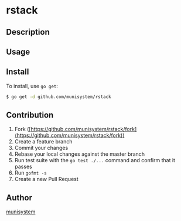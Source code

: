 # rstack

## Description

## Usage

## Install

To install, use `go get`:

```bash
$ go get -d github.com/munisystem/rstack
```

## Contribution

1. Fork ([https://github.com/munisystem/rstack/fork](https://github.com/munisystem/rstack/fork))
1. Create a feature branch
1. Commit your changes
1. Rebase your local changes against the master branch
1. Run test suite with the `go test ./...` command and confirm that it passes
1. Run `gofmt -s`
1. Create a new Pull Request

## Author

[munisystem](https://github.com/munisystem)
